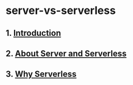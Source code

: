 # server-vs-serverless

## 1. [Introduction](/Part-1.md)
## 2. [About Server and Serverless](/Part-2.md)

## 3. [Why Serverless](/Part-3.md)
